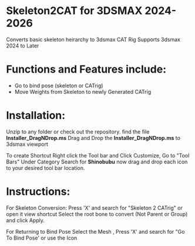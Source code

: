 # Skeleton2CAT for 3DSMAX 2024-2026
Converts basic skeleton heirarchy to 3dsmax CAT Rig
Supports 3dsmax 2024 to Later

# Functions and Features include:

+ Go to bind pose (skeleton or CATrig)
+ Move Weights from Skeleton to newly Generated CATrig

 
# Installation:
   Unzip to any folder or check out the repository. find the file **Installer_DragNDrop.ms**
   Drag and Drop the **Installer_DragNDrop.ms** to 3dsmax viewport
   
   To create Shortcut Right click the Tool bar and Click Customize,
   Go to "Tool Bars" Under Category Search for __Shinobubu__
   now drag and drop each icon to your desired tool bar location.

# Instructions:
For Skeleton Conversion:
  Press 'X' and search for "Skeleton 2 CATrig" or open it view shortcut
  Select the root bone to convert (Not Parent or Group) and click Apply.
  
For Returning to Bind Pose
  Select the Mesh , Press 'X' and search for "Go To Bind Pose' or use the Icon

